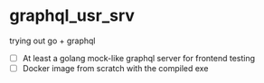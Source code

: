 # graphql_usr_srv
trying out go + graphql

* [ ] At least a golang mock-like graphql server for frontend testing
* [ ] Docker image from scratch with the compiled exe
